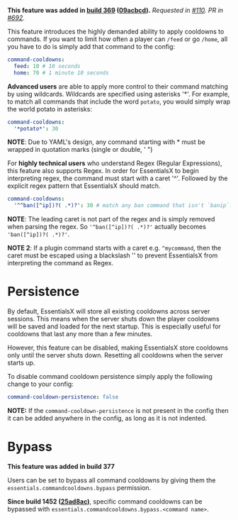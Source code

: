 **This feature was added in [build 369](https://ci.ender.zone/job/EssentialsX) ([09acbcd](https://github.com/drtshock/Essentials/commit/09acbcdb05f34e0043116f1866904b0ff0f03ddd)).** 
_Requested in [#110](/drtshock/Essentials/issues/110). PR in [#692](/drtshock/Essentials/pull/692)._

This feature introduces the highly demanded ability to apply cooldowns to commands. If you want to limit how often a player can `/feed` or go `/home`, all you have to do is simply add that command to the config:

```yaml
command-cooldowns:
  feed: 10 # 10 seconds
  home: 70 # 1 minute 10 seconds
```

**Advanced users** are able to apply more control to their command matching by using wildcards. Wildcards are specified using asterisks '*'. For example, to match all commands that include the word `potato`, you would simply wrap the world potato in asterisks:
```yaml
command-cooldowns:
  '*potato*': 30
```

**NOTE**: Due to YAML's design, any command starting with * must be wrapped in quotation marks (single or double, ' ") 

For **highly technical users** who understand Regex (Regular Expressions), this feature also supports Regex. In order for EssentialsX to begin interpreting regex, the command must start with a caret '^'. Followed by the explicit regex pattern that EssentialsX should match.

```yaml
command-cooldowns:
  '^^ban([^ip])?( .*)?': 30 # match any ban command that isn't `banip`.
```

**NOTE**: The leading caret is not part of the regex and is simply removed when parsing the regex. So `'^ban([^ip])?( .*)?'` actually becomes `'ban([^ip])?( .*)?'`.

**NOTE 2**: If a plugin command starts with a caret e.g. `^mycommand`, then the caret must be escaped using a blackslash '\' to prevent EssentialsX from interpreting the command as Regex.

# Persistence
By default, EssentialsX will store all existing cooldowns across server sessions. This means when the server shuts down the player cooldowns will be saved and loaded for the next startup. This is especially useful for cooldowns that last any more than a few minutes.

However, this feature can be disabled, making EssentialsX store cooldowns only until the server shuts down. Resetting all cooldowns when the server starts up.

To disable command cooldown persistence simply apply the following change to your config:
```yaml
command-cooldown-persistence: false
```

**NOTE:** If the `command-cooldown-persistence` is not present in the config then it can be added anywhere in the config, as long as it is not indented.

# Bypass
**This feature was added in build 377**

Users can be set to bypass all command cooldowns by giving them the `essentials.commandcooldowns.bypass` permission.

**Since build 1452 ([25ad8ac](https://github.com/EssentialsX/Essentials/commit/25ad8ac9bd5f9dc9dd676e0cd26f9b067daf725b))**, specific command cooldowns can be bypassed with `essentials.commandcooldowns.bypass.<command name>`.
